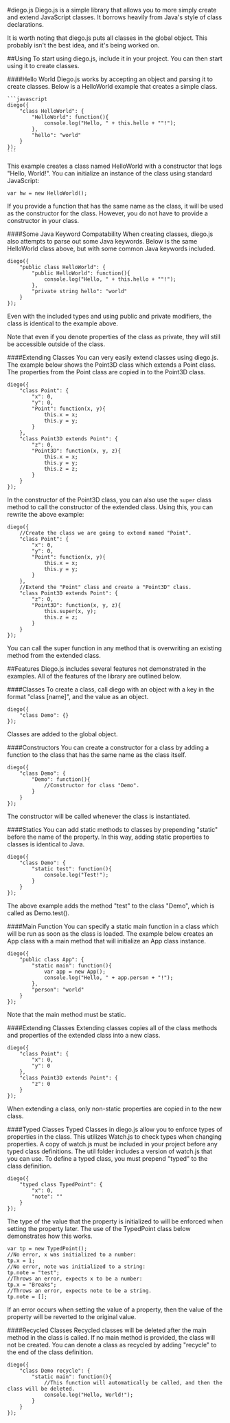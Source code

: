 #diego.js
Diego.js is a simple library that allows you to more simply create and extend JavaScript classes. It borrows heavily from Java's style of class declarations.

It is worth noting that diego.js puts all classes in the global object. This probably isn't the best idea, and it's being worked on.

##Using
To start using diego.js, include it in your project. You can then start using it to create classes.

####Hello World
Diego.js works by accepting an object and parsing it to create classes. Below is a HelloWorld example that creates a simple class.
	
	```javascript
	diego({
		"class HelloWorld": {
			"HelloWorld": function(){
				console.log("Hello, " + this.hello + ""!");
			},
			"hello": "world"
		}
	});
	```
	
This example creates a class named HelloWorld with a constructor that logs "Hello, World!". You can initialize an instance of the class using standard JavaScript:

	var hw = new HelloWorld();

If you provide a function that has the same name as the class, it will be used as the constructor for the class. However, you do not have to provide a constructor in your class.

####Some Java Keyword Compatability
When creating classes, diego.js also attempts to parse out some Java keywords. Below is the same HelloWorld class above, but with some common Java keywords included.

	diego({
		"public class HelloWorld": {
			"public HelloWorld": function(){
				console.log("Hello, " + this.hello + ""!");
			},
			"private string hello": "world"
		}
	});
	
Even with the included types and using public and private modifiers, the class is identical to the example above.
	
Note that even if you denote properties of the class as private, they will still be accessible outside of the class.

####Extending Classes
You can very easily extend classes using diego.js. The example below shows the Point3D class which extends a Point class. The properties from the Point class are copied in to the Point3D class.

	diego({
		"class Point": {
			"x": 0,
			"y": 0,
			"Point": function(x, y){
				this.x = x;
				this.y = y;
			}
		},
		"class Point3D extends Point": {
			"z": 0,
			"Point3D": function(x, y, z){
				this.x = x;
				this.y = y;
				this.z = z;
			}
		}	
	});
	
In the constructor of the Point3D class, you can also use the `super` class method to call the constructor of the extended class. Using this, you can rewrite the above example:

	diego({
		//Create the class we are going to extend named "Point".
		"class Point": {
			"x": 0,
			"y": 0,
			"Point": function(x, y){
				this.x = x;
				this.y = y;
			}
		},
		//Extend the "Point" class and create a "Point3D" class.
		"class Point3D extends Point": {
			"z": 0,
			"Point3D": function(x, y, z){
				this.super(x, y);
				this.z = z;
			}
		}
	});
	
You can call the super function in any method that is overwriting an existing method from the extended class.

##Features
Diego.js includes several features not demonstrated in the examples. All of the features of the library are outlined below.

####Classes
To create a class, call diego with an object with a key in the format "class [name]", and the value as an object.
	
	diego({
		"class Demo": {}
	});
	
Classes are added to the global object.

####Constructors
You can create a constructor for a class by adding a function to the class that has the same name as the class itself.

	diego({
		"class Demo": {
			"Demo": function(){
				//Constructor for class "Demo".
			}
		}
	});

The constructor will be called whenever the class is instantiated.

####Statics
You can add static methods to classes by prepending "static" before the name of the property. In this way, adding static properties to classes is identical to Java.

	diego({
		"class Demo": {
			"static test": function(){
				console.log("Test!");
			}
		}
	});
	
The above example adds the method "test" to the class "Demo", which is called as Demo.test().

####Main Function
You can specify a static main function in a class which will be run as soon as the class is loaded. The example below creates an App class with a main method that will initialize an App class instance.

	diego({
		"public class App": {
			"static main": function(){
				var app = new App();
				console.log("Hello, " + app.person + "!");
			},
			"person": "world"
		}
	});
	
Note that the main method must be static.

####Extending Classes
Extending classes copies all of the class methods and properties of the extended class into a new class.

	diego({
		"class Point": {
			"x": 0,
			"y": 0
		},
		"class Point3D extends Point": {
			"z": 0
		}	
	});
	
When extending a class, only non-static properties are copied in to the new class.

####Typed Classes
Typed Classes in diego.js allow you to enforce types of properties in the class. This utilizes Watch.js to check types when changing properties. A copy of watch.js must be included in your project before any typed class definitions. The util folder includes a version of watch.js that you can use. To define a typed class, you must prepend "typed" to the class definition.

	diego({
		"typed class TypedPoint": {
			"x": 0,
			"note": ""
		}
	});
	
The type of the value that the property is initialized to will be enforced when setting the property later. The use of the TypedPoint class below demonstrates how this works.

	var tp = new TypedPoint();
	//No error, x was initialized to a number:
	tp.x = 1;
	//No error, note was initialized to a string:
	tp.note = "test";
	//Throws an error, expects x to be a number:
	tp.x = "Breaks";
	//Throws an error, expects note to be a string.
	tp.note = [];
	
If an error occurs when setting the value of a property, then the value of the property will be reverted to the original value.

####Recycled Classes
Recycled classes will be deleted after the main method in the class is called. If no main method is provided, the class will not be created. You can denote a class as recycled by adding "recycle" to the end of the class definition.

	diego({
		"class Demo recycle": {
			"static main": function(){
				//This function will automatically be called, and then the class will be deleted.
				console.log("Hello, World!");
			}
		}
	});
